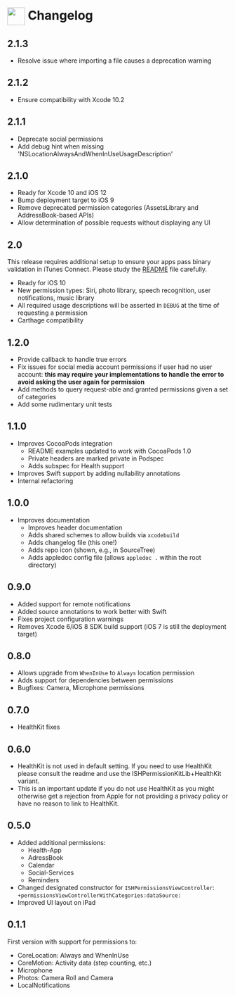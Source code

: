 # <img src="icon.png" align="center" width="40" height="40"> Changelog

## 2.1.3

* Resolve issue where importing a file causes a deprecation warning

## 2.1.2

* Ensure compatibility with Xcode 10.2

## 2.1.1

* Deprecate social permissions
* Add debug hint when missing 'NSLocationAlwaysAndWhenInUseUsageDescription'

## 2.1.0

* Ready for Xcode 10 and iOS 12
* Bump deployment target to iOS 9
* Remove deprecated permission categories (AssetsLibrary and AddressBook-based APIs)
* Allow determination of possible requests without displaying any UI

## 2.0

This release requires additional setup to ensure your apps pass binary validation in iTunes Connect. Please study the [README](/README.md) file carefully.

* Ready for iOS 10
* New permission types: Siri, photo library, speech recognition,
  user notifications, music library
* All required usage descriptions will be asserted in `DEBUG` at the time of requesting a permission
* Carthage compatibility

## 1.2.0

* Provide callback to handle true errors
* Fix issues for social media account permissions if user had no user account:
  **this may require your implementations to handle the error to avoid asking the user
  again for permission**
* Add methods to query request-able and granted permissions given a set of categories
* Add some rudimentary unit tests

## 1.1.0

* Improves CocoaPods integration
  * README examples updated to work with CocoaPods 1.0
  * Private headers are marked private in Podspec
  * Adds subspec for Health support
* Improves Swift support by adding nullability annotations
* Internal refactoring

## 1.0.0

* Improves documentation
  * Improves header documentation
  * Adds shared schemes to allow builds via `xcodebuild`
  * Adds changelog file (this one!)
  * Adds repo icon (shown, e.g., in SourceTree)
  * Adds appledoc config file (allows `appledoc .` within the root directory)

## 0.9.0

* Added support for remote notifications
* Added source annotations to work better with Swift
* Fixes project configuration warnings
* Removes Xcode 6/iOS 8 SDK build support (iOS 7 is still the deployment target)

## 0.8.0

* Allows upgrade from `WhenInUse` to `Always` location permission
* Adds support for dependencies between permissions
* Bugfixes: Camera, Microphone permissions

## 0.7.0

* HealthKit fixes

## 0.6.0

* HealthKit is not used in default setting. If you need to use HealthKit please consult the readme and use the ISHPermissionKitLib+HealthKit variant.
* This is an important update if you do not use HealthKit as you might otherwise get a rejection from Apple for not providing a privacy policy or have no reason to link to HealthKit.

## 0.5.0

* Added additional permissions:
  * Health-App
  * AdressBook
  * Calendar
  * Social-Services
  * Reminders
* Changed designated constructor for `ISHPermissionsViewController`: `+permissionsViewControllerWithCategories:dataSource:`
* Improved UI layout on iPad

## 0.1.1

First version with support for permissions to:

* CoreLocation: Always and WhenInUse
* CoreMotion: Activity data (step counting, etc.)
* Microphone
* Photos: Camera Roll and Camera
* LocalNotifications
